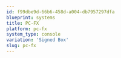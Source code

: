 ```yaml
---
id: f99dbe9d-66b6-458d-a004-db7957297dfa
blueprint: systems
title: PC-FX
platform: pc-fx
system_type: console
variation: 'Signed Box'
slug: pc-fx
---
```

